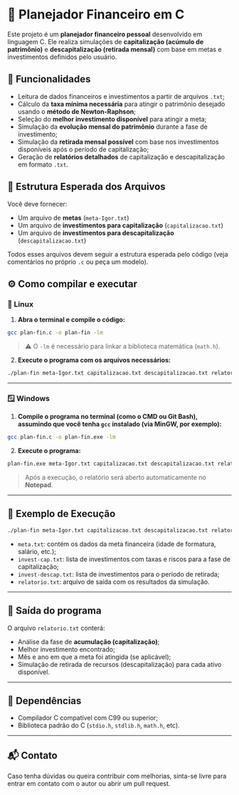 # 🧮 Planejador Financeiro em C

Este projeto é um **planejador financeiro pessoal** desenvolvido em linguagem C. Ele realiza simulações de **capitalização (acúmulo de patrimônio)** e **descapitalização (retirada mensal)** com base em metas e investimentos definidos pelo usuário.

## 📌 Funcionalidades

- Leitura de dados financeiros e investimentos a partir de arquivos `.txt`;
- Cálculo da **taxa mínima necessária** para atingir o patrimônio desejado usando o **método de Newton-Raphson**;
- Seleção do **melhor investimento disponível** para atingir a meta;
- Simulação da **evolução mensal do patrimônio** durante a fase de investimento;
- Simulação da **retirada mensal possível** com base nos investimentos disponíveis após o período de capitalização;
- Geração de **relatórios detalhados** de capitalização e descapitalização em formato `.txt`.

## 📁 Estrutura Esperada dos Arquivos

Você deve fornecer:

- Um arquivo de **metas** (`meta-Igor.txt`)
- Um arquivo de **investimentos para capitalização** (`capitalizacao.txt`)
- Um arquivo de **investimentos para descapitalização** (`descapitalizacao.txt`)

Todos esses arquivos devem seguir a estrutura esperada pelo código (veja comentários no próprio `.c` ou peça um modelo).

## ⚙️ Como compilar e executar

### 🐧 Linux

1. **Abra o terminal e compile o código:**

```bash
gcc plan-fin.c -o plan-fin -lm
```

> ⚠️ O `-lm` é necessário para linkar a biblioteca matemática (`math.h`).

2. **Execute o programa com os arquivos necessários:**

```bash
./plan-fin meta-Igor.txt capitalizacao.txt descapitalizacao.txt relatorio.txt
```

---

### 🪟 Windows

1. **Compile o programa no terminal (como o CMD ou Git Bash), assumindo que você tenha `gcc` instalado (via MinGW, por exemplo):**

```bash
gcc plan-fin.c -o plan-fin.exe -lm
```

2. **Execute o programa:**

```bash
plan-fin.exe meta-Igor.txt capitalizacao.txt descapitalizacao.txt relatorio.txt
```

> Após a execução, o relatório será aberto automaticamente no **Notepad**.

---

## 📝 Exemplo de Execução

```bash
./plan-fin meta-Igor.txt capitalizacao.txt descapitalizacao.txt relatorio.txt
```

- `meta.txt`: contém os dados da meta financeira (idade de formatura, salário, etc.);
- `invest-cap.txt`: lista de investimentos com taxas e riscos para a fase de capitalização;
- `invest-descap.txt`: lista de investimentos para o período de retirada;
- `relatorio.txt`: arquivo de saída com os resultados da simulação.

---

## 📄 Saída do programa

O arquivo `relatorio.txt` conterá:

- Análise da fase de **acumulação (capitalização)**;
- Melhor investimento encontrado;
- Mês e ano em que a meta foi atingida (se aplicável);
- Simulação de retirada de recursos (descapitalização) para cada ativo disponível.

---

## 🔧 Dependências

- Compilador C compatível com C99 ou superior;
- Biblioteca padrão do C (`stdio.h`, `stdlib.h`, `math.h`, etc).

---

## 📬 Contato

Caso tenha dúvidas ou queira contribuir com melhorias, sinta-se livre para entrar em contato com o autor ou abrir um pull request.
